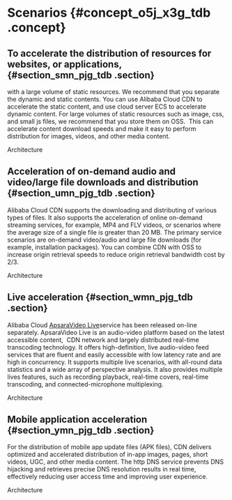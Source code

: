 # Scenarios {#concept_o5j_x3g_tdb .concept}

## To accelerate the distribution of resources for websites, or applications, {#section_smn_pjg_tdb .section}

with a large volume of static resources. We recommend that you separate the dynamic and static contents. You can use Alibaba Cloud CDN to accelerate the static content, and use cloud server ECS to accelerate dynamic content. For large volumes of static resources such as image, css, and small js files, we recommend that you store them on OSS.  This can accelerate content download speeds and make it easy to perform distribution for images, videos, and other media content.

Architecture

## Acceleration of on-demand audio and video/large file downloads and distribution {#section_umn_pjg_tdb .section}

Alibaba Cloud CDN supports the downloading and distributing of various types of files. It also supports the acceleration of online on-demand streaming services, for example, MP4 and FLV videos, or scenarios where the average size of a single file is greater than 20 MB. The primary service scenarios are on-demand video/audio and large file downloads \(for example, installation packages\). You can combine CDN with OSS to increase origin retrieval speeds to reduce origin retrieval bandwidth cost by 2/3.

Architecture

 

## Live acceleration {#section_wmn_pjg_tdb .section}

Alibaba Cloud [ApsaraVideo Live](https://www.alibabacloud.com/zh/product/apsaravideo-for-live?spm=a2796.7919406.1097650.dznavproductsj1.62616ecf7Cjj4c)service has been released on-line separately. ApsaraVideo Live is an audio-video platform based on the latest accessible content,  CDN network and largely distributed real-time transcoding technology. It offers high-definition, live audio-video feed services that are fluent and easily accessible with low latency rate and are high in concurrency. It supports multiple live scenarios, with all-round data statistics and a wide array of perspective analysis. It also provides multiple lives features, such as recording playback, real-time covers, real-time transcoding, and connected-microphone multiplexing.

Architecture

 

## Mobile application acceleration {#section_ymn_pjg_tdb .section}

For the distribution of mobile app update files \(APK files\), CDN delivers optimized and accelerated distribution of in-app images, pages, short videos, UGC, and other media content. The http DNS service prevents DNS hijacking and retrieves precise DNS resolution results in real time, effectively reducing user access time and improving user experience.

Architecture

